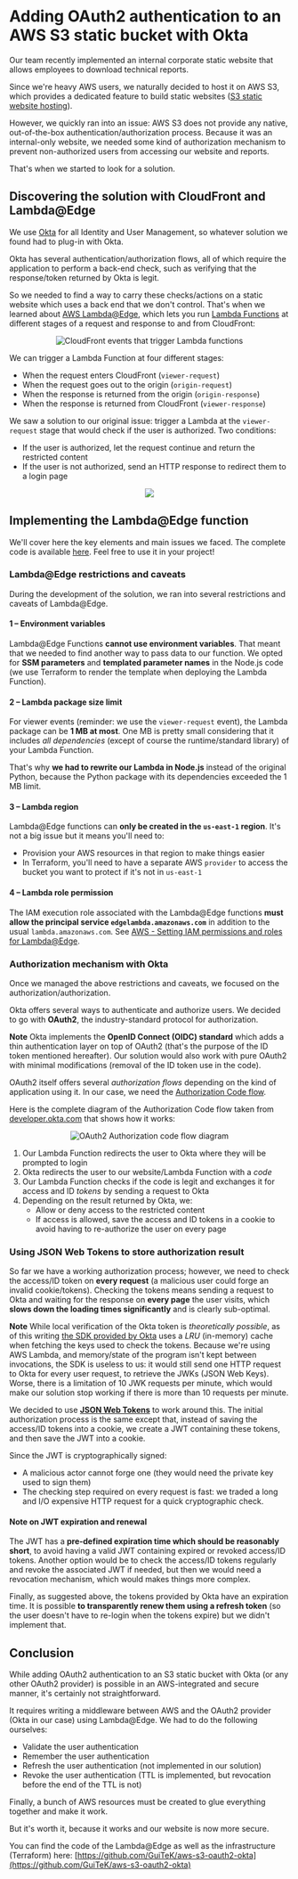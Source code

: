 # Adding OAuth2 authentication to an AWS S3 static bucket with Okta
Our team recently implemented an internal corporate static website that allows employees to download technical reports.

Since we're heavy AWS users, we naturally decided to host it on AWS S3, which provides a dedicated feature to build static websites ([S3 static website hosting](https://docs.aws.amazon.com/AmazonS3/latest/userguide/WebsiteHosting.html)).

However, we quickly ran into an issue: AWS S3 does not provide any native, out-of-the-box authentication/authorization process. Because it was an internal-only website, we needed some kind of authorization mechanism to prevent non-authorized users from accessing our website and reports.

That's when we started to look for a solution.

## Discovering the solution with CloudFront and Lambda@Edge

We use [Okta](https://www.okta.com/) for all Identity and User Management, so whatever solution we found had to plug-in with Okta.

Okta has several authentication/authorization flows, all of which require the application to perform a back-end check, such as verifying that the response/token returned by Okta is legit.

So we needed to find a way to carry these checks/actions on a static website which uses a back end that we don't control. That's when we learned about [AWS Lambda@Edge](https://aws.amazon.com/lambda/edge/), which lets you run [Lambda Functions](https://aws.amazon.com/lambda/) at different stages of a request and response to and from CloudFront:

<div align="center"><img src="cloudfront-events-that-trigger-lambda-functions.png" alt="CloudFront events that trigger Lambda functions"/></div>

We can trigger a Lambda Function at four different stages:
* When the request enters CloudFront (`viewer-request`)
* When the request goes out to the origin (`origin-request`)
* When the response is returned from the origin (`origin-response`)
* When the response is returned from CloudFront (`viewer-response`)

We saw a solution to our original issue: trigger a Lambda at the `viewer-request` stage that would check if the user is authorized. Two conditions:
  * If the user is authorized, let the request continue and return the restricted content
  * If the user is not authorized, send an HTTP response to redirect them to a login page

<div align="center"><img src="cloudfront-lambda-check-auth.jpg"/></div>

## Implementing the Lambda@Edge function

We'll cover here the key elements and main issues we faced. The complete code is available [here](https://github.com/GuiTeK/aws-s3-oauth2-okta). Feel free to use it in your project!

### Lambda@Edge restrictions and caveats

During the development of the solution, we ran into several restrictions and caveats of Lambda@Edge.

#### 1 – Environment variables

Lambda@Edge Functions **cannot use environment variables**. That meant that we needed to find another way to pass data to our function. We opted for **SSM parameters** and **templated parameter names** in the Node.js code (we use Terraform to render the template when deploying the Lambda Function).

#### 2 – Lambda package size limit

For viewer events (reminder: we use the `viewer-request` event), the Lambda package can be **1 MB at most**. One MB is pretty small considering that it includes _all dependencies_ (except of course the runtime/standard library) of your Lambda Function.

That's why **we had to rewrite our Lambda in Node.js** instead of the original Python, because the Python package with its dependencies exceeded the 1 MB limit.

#### 3 – Lambda region

Lambda@Edge functions can **only be created in the `us-east-1` region**. It's not a big issue but it means you'll need to:
* Provision your AWS resources in that region to make things easier
* In Terraform, you'll need to have a separate AWS `provider` to access the bucket you want to protect if it's not in `us-east-1`

#### 4 – Lambda role permission

The IAM execution role associated with the Lambda@Edge functions **must allow the principal service `edgelambda.amazonaws.com`** in addition to the usual `lambda.amazonaws.com`. See [AWS - Setting IAM permissions and roles for Lambda@Edge](https://docs.aws.amazon.com/AmazonCloudFront/latest/DeveloperGuide/lambda-edge-permissions.html).

### Authorization mechanism with Okta

Once we managed the above restrictions and caveats, we focused on the authorization/authorization.

Okta offers several ways to authenticate and authorize users. We decided to go with **OAuth2**, the industry-standard protocol for authorization.

**Note**
Okta implements the **OpenID Connect (OIDC) standard** which adds a thin authentication layer on top of OAuth2 (that's the purpose of the ID token mentioned hereafter). Our solution would also work with pure OAuth2 with minimal modifications (removal of the ID token use in the code).

OAuth2 itself offers several _authorization flows_ depending on the kind of application using it. In our case, we need the [Authorization Code flow](https://developer.okta.com/docs/guides/implement-grant-type/authcode/main/).

Here is the complete diagram of the Authorization Code flow taken from [developer.okta.com](https://developer.okta.com/docs/guides/implement-grant-type/authcode/main/) that shows how it works:

<div align="center"><img src="oauth-auth-code-grant-flow.png" alt="OAuth2 Authorization code flow diagram"/></div>

1. Our Lambda Function redirects the user to Okta where they will be prompted to login
2. Okta redirects the user to our website/Lambda Function with a _code_
3. Our Lambda Function checks if the code is legit and exchanges it for access and ID _tokens_ by sending a request to Okta 
4. Depending on the result returned by Okta, we:
   * Allow or deny access to the restricted content
   * If access is allowed, save the access and ID tokens in a cookie to avoid having to re-authorize the user on every page

### Using JSON Web Tokens to store authorization result

So far we have a working authorization process; however, we need to check the access/ID token on **every request** (a malicious user could forge an invalid cookie/tokens). Checking the tokens means sending a request to Okta and waiting for the response on **every page** the user visits, which **slows down the loading times significantly** and is clearly sub-optimal.

**Note** 
While local verification of the Okta token is _theoretically possible_, as of this writing [the SDK provided by Okta](https://github.com/okta/okta-jwt-verifier-js) uses a _LRU_ (in-memory) cache when fetching the keys used to check the tokens. Because we're using AWS Lambda, and memory/state of the program isn't kept between invocations, the SDK is useless to us: it would still send one HTTP request to Okta for every user request, to retrieve the JWKs (JSON Web Keys). Worse, there is a limitation of 10 JWK requests per minute, which would make our solution stop working if there is more than 10 requests per minute.

We decided to use **[JSON Web Tokens](https://jwt.io/introduction)** to work around this. The initial authorization process is the same except that, instead of saving the access/ID tokens into a cookie, we create a JWT containing these tokens, and then save the JWT into a cookie.

Since the JWT is cryptographically signed:
* A malicious actor cannot forge one (they would need the private key used to sign them)
* The checking step required on every request is fast: we traded a long and I/O expensive HTTP request for a quick cryptographic check.

#### Note on JWT expiration and renewal

The JWT has a **pre-defined expiration time which should be reasonably short**, to avoid having a valid JWT containing expired or revoked access/ID tokens. Another option would be to check the access/ID tokens regularly and revoke the associated JWT if needed, but then we would need a revocation mechanism, which would makes things more complex.

Finally, as suggested above, the tokens provided by Okta have an expiration time. It is possible **to
transparently renew them using a refresh token** (so the user doesn't have to re-login when the tokens expire) but we didn't implement that.

## Conclusion

While adding OAuth2 authentication to an S3 static bucket with Okta (or any other OAuth2 provider) is possible in an AWS-integrated and secure manner, it's certainly not straightforward.

It requires writing a middleware between AWS and the OAuth2 provider (Okta in our case) using Lambda@Edge. We had to do the following ourselves:
* Validate the user authentication
* Remember the user authentication
* Refresh the user authentication (not implemented in our solution)
* Revoke the user authentication (TTL is implemented, but revocation before the end of the TTL is not)

Finally, a bunch of AWS resources must be created to glue everything together and make it work.

But it's worth it, because it works and our website is now more secure.

You can find the code of the Lambda@Edge as well as the infrastructure (Terraform) here:
[https://github.com/GuiTeK/aws-s3-oauth2-okta](https://github.com/GuiTeK/aws-s3-oauth2-okta)
